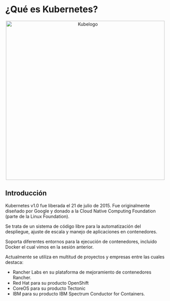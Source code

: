 # ¿Qué es Kubernetes?

<div align="center">
    <img width="500" src="https://lh3.googleusercontent.com/proxy/Hb9GiQrq9Mrpqnof2YqLlYcETnnx1_JQVGDByEp3XYxsiMMlaE0j87i1R2DbuDLR6aLCoPPPnQDKOA6a_Seirz6MqslWozeBb8dz32hSYLNuXTWhAijHd7PVL6W7" alt="Kubelogo">
</div>

## Introducción

Kubernetes v1.0 fue liberada el 21 de julio de 2015. Fue originalmente diseñado por Google y donado a la Cloud Native Computing Foundation (parte de la Linux Foundation). 

Se trata de un sistema de código libre para la automatización del despliegue, ajuste de escala y manejo de aplicaciones en contenedores.

Soporta diferentes entornos para la ejecución de contenedores, incluido Docker el cual vimos en la sesión anterior.

Actualmente se utiliza en multitud de proyectos y empresas entre las cuales destaca:

- Rancher Labs en su plataforma de mejoramiento de contenedores Rancher​. 
- Red Hat para su producto OpenShift​
- CoreOS para su producto Tectonic
- IBM para su producto IBM Spectrum Conductor for Containers.

